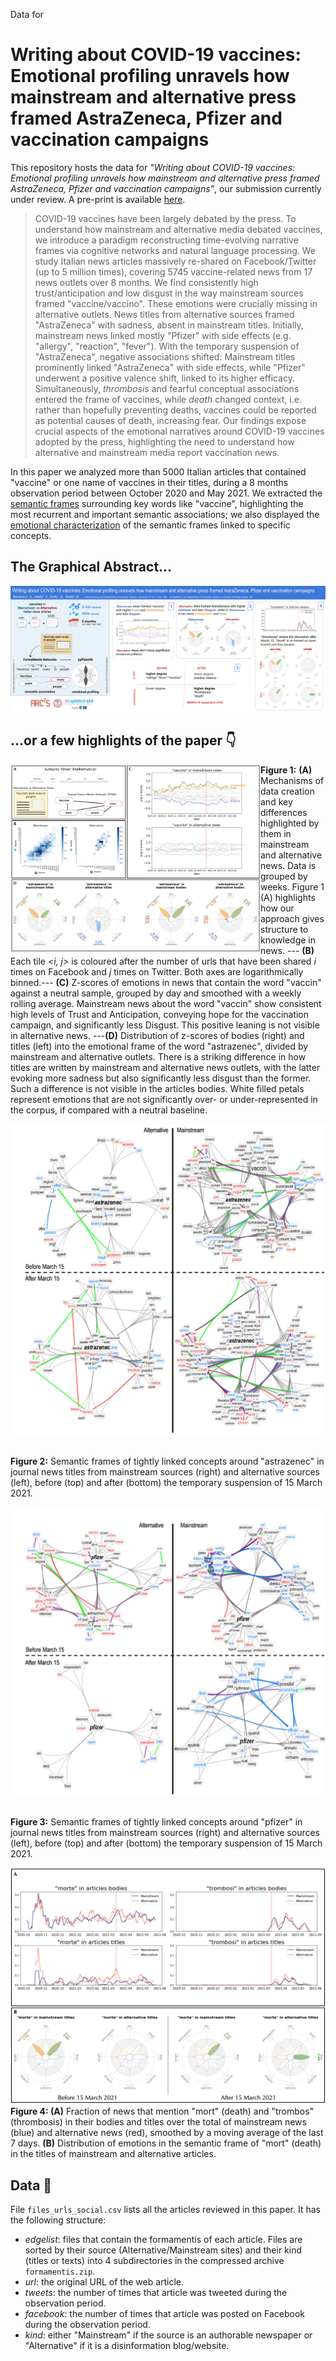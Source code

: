 Data for 

# Writing about COVID-19 vaccines: Emotional profiling unravels how mainstream and alternative press framed AstraZeneca, Pfizer and vaccination campaigns

This repository hosts the data for _"Writing about COVID-19 vaccines: Emotional profiling unravels how mainstream and alternative press framed AstraZeneca, Pfizer and vaccination campaigns"_, our submission currently under review. A pre-print is available [here](https://arxiv.org/abs/2201.07538). 

> COVID-19 vaccines have been largely debated by the press. To understand how mainstream and alternative media debated vaccines, we introduce a paradigm reconstructing time-evolving narrative frames via cognitive networks and natural language processing. We study Italian news articles massively re-shared on Facebook/Twitter (up to 5 million times), covering 5745 vaccine-related news from 17 news outlets over 8 months. We find consistently high trust/anticipation and low disgust in the way mainstream sources framed "vaccine/vaccino". These emotions were crucially missing in alternative outlets. News titles from alternative sources framed "AstraZeneca" with sadness, absent in mainstream titles. Initially, mainstream news linked mostly "Pfizer" with side effects (e.g. "allergy", "reaction", "fever"). With the temporary suspension of "AstraZeneca", negative associations shifted: Mainstream titles prominently linked "AstraZeneca" with side effects, while "Pfizer" underwent a positive valence shift, linked to its higher efficacy. Simultaneously, _thrombosis_ and fearful conceptual associations entered the frame of vaccines, while _death_ changed context, i.e. rather than hopefully preventing deaths, vaccines could be reported as potential causes of death, increasing fear. Our findings expose crucial aspects of the emotional narratives around COVID-19 vaccines adopted by the press, highlighting the need to understand how alternative and mainstream media report vaccination news.



In this paper we analyzed more than 5000 Italian articles that contained "vaccine" or one name of vaccines in their titles, during a 8 months observation period between October 2020 and May 2021. We extracted the [semantic frames](https://www.mdpi.com/2227-7102/10/1/17) surrounding key words like "vaccine", highlighting the most recurrent and important semantic associations; we also displayed the [emotional characterization](https://journals.plos.org/plosone/article?id=10.1371/journal.pone.0256503) of the semantic frames linked to specific concepts. 

## The Graphical Abstract... 

![Graphical Abstract](imgs/graphical_abstract.png)

## ...or a few highlights of the paper 👇

<a href="url"><img src="imgs/fig1.png" align="left" width="400" ></a>
**Figure 1:** **(A)** Mechanisms of data creation and key differences highlighted by them in mainstream and alternative news. Data is grouped by weeks. Figure 1 (A) highlights how our approach gives structure to knowledge in news. --- **(B)** Each tile _<i, j>_ is coloured after the number of urls that have been shared _i_ times on Facebook and _j_ times on Twitter. Both axes are logarithmically binned.--- **(C)** Z-scores of emotions in news that contain the word "vaccin" against a neutral sample, grouped by day and smoothed with a weekly rolling average. Mainstream news about the word "vaccin" show consistent high levels of Trust and Anticipation, conveying hope for the vaccination campaign, and significantly less Disgust. This positive leaning is not visible in alternative news. ---**(D)**  Distribution of z-scores of bodies (right) and titles (left) into the emotional frame of the word "astrazenec", divided by mainstream and alternative outlets. There is a striking difference in how titles are written by mainstream and alternative news outlets, with the latter evoking more sadness but also significantly less disgust than the former. Such a difference is not visible in the articles bodies. White filled petals represent emotions that are not significantly over- or under-represented in the corpus, if compared with a neutral baseline.
&nbsp;

![img2](imgs/fig2_VacciAstra.png)
&nbsp;

**Figure 2:** Semantic frames of tightly linked concepts around "astrazenec" in journal news titles from mainstream sources (right) and alternative sources (left), before (top) and after (bottom) the temporary suspension of 15 March 2021.
&nbsp;


![img3](imgs/fig3_VacciPfi.png)
&nbsp;

**Figure 3:** Semantic frames of tightly linked concepts around "pfizer" in journal news titles from mainstream sources (right) and alternative sources (left), before (top) and after (bottom) the temporary suspension of 15 March 2021.
&nbsp;

![img4](imgs/fig4.png)
**Figure 4: (A)** Fraction of news that mention "mort" (death) and "trombos" (thrombosis) in their bodies and titles over the total of mainstream news (blue) and alternative news (red), smoothed by a moving average of the last 7 days. **(B)** Distribution of emotions in the semantic frame of "mort" (death) in the titles of mainstream and alternative articles.
&nbsp;


## Data 💾 

File `files_urls_social.csv` lists all the articles reviewed in this paper. It has the following structure:

  - *edgelist*: files that contain the formamentis of each article. Files are sorted by their source (Alternative/Mainstream sites) and their kind (titles or texts) into 4 subdirectories in the compressed archive `formamentis.zip`.
  - *url*: the original URL of the web article.
  - *tweets*: the number of times that article was tweeted during the observation period.
  - *facebook*: the number of times that article was posted on Facebook during the observation period.
  - *kind*: either "Mainstream" if the source is an authorable newspaper or "Alternative" if it is a disinformation blog/website.

